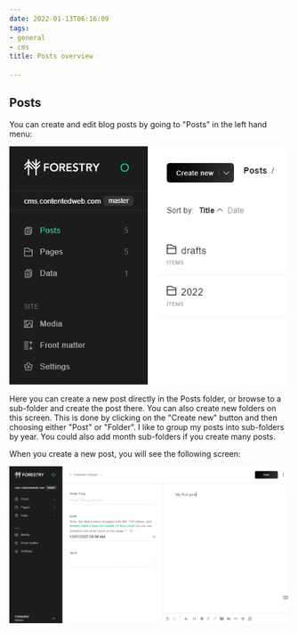 ```yaml
---
date: 2022-01-13T06:16:09
tags:
- general
- cms
title: Posts overview

---
```

## Posts

You can create and edit blog posts by going to "Posts" in the left hand menu:

![](/assets/images/posts-overview-1.png)

Here you can create a new post directly in the Posts folder, or browse to a sub-folder and create the post there. You can also create new folders on this screen.  This is done by clicking on the "Create new" button and then choosing either "Post" or "Folder". I like to group my posts into sub-folders by year. You could also add month sub-folders if you create many posts.

When you create a new post, you will see the following screen:

![](/assets/images/posts-overview-2.png)